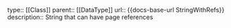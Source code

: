 type:: [[Class]]
parent:: [[DataType]]
url:: {{docs-base-url StringWithRefs}}
description:: String that can have page references
